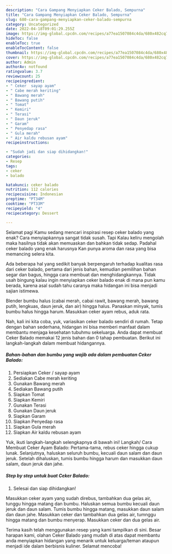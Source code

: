 ```yaml
---
description: "Cara Gampang Menyiapkan Ceker Balado, Sempurna"
title: "Cara Gampang Menyiapkan Ceker Balado, Sempurna"
slug: 680-cara-gampang-menyiapkan-ceker-balado-sempurna
category: Uncategorized
date: 2022-04-18T09:01:29.255Z
image: https://img-global.cpcdn.com/recipes/a77ea1507084c4da/680x482cq70/ceker-balado-foto-resep-utama.jpg
hideToc: false
enableToc: true
enableTocContent: false
thumbnail: https://img-global.cpcdn.com/recipes/a77ea1507084c4da/680x482cq70/ceker-balado-foto-resep-utama.jpg
cover: https://img-global.cpcdn.com/recipes/a77ea1507084c4da/680x482cq70/ceker-balado-foto-resep-utama.jpg
author: Admin
authorAv: notfound
ratingvalue: 3.7
reviewcount: 25
recipeingredient:
- " Ceker  sayap ayam"
- " Cabe merah keriting"
- " Bawang merah"
- " Bawang putih"
- " Tomat"
- " Kemiri"
- " Terasi"
- " Daun jeruk"
- " Garam"
- " Penyedap rasa"
- " Gula merah"
- " Air kaldu rebusan ayam"
recipeinstructions:

- "Sudah jadi dan siap dihidangkan!"
categories:
- Resep
tags:
- ceker
- balado

katakunci: ceker balado 
nutrition: 112 calories
recipecuisine: Indonesian
preptime: "PT34M"
cooktime: "PT33M"
recipeyield: "4"
recipecategory: Dessert

---
```



Selamat pagi Kamu sedang mencari inspirasi resep ceker balado yang enak? Cara menyiapkannya sangat tidak susah. Tapi Kalau keliru mengolah maka hasilnya tidak akan memuaskan dan bahkan tidak sedap. Padahal ceker balado yang enak harusnya Kan punya aroma dan rasa yang bisa memancing selera kita.


Ada beberapa hal yang sedikit banyak berpengaruh terhadap kualitas rasa dari ceker balado, pertama dari jenis bahan, kemudian pemilihan bahan segar dan bagus, hingga cara membuat dan menghidangkannya. Tidak usah bingung kalau ingin menyiapkan ceker balado enak di mana pun kamu berada, karena asal sudah tahu caranya maka hidangan ini bisa menjadi sajian istimewa.

Blender bumbu halus (cabai merah, cabai rawit, bawang merah, bawang putih, lengkuas, daun jeruk, dan air) hingga halus. Panaskan minyak, tumis bumbu halus hingga harum. Masukkan ceker ayam rebus, aduk rata.


Nah, kali ini kita coba, yuk, variasikan ceker balado sendiri di rumah. Tetap dengan bahan sederhana, hidangan ini bisa memberi manfaat dalam membantu menjaga kesehatan tubuhmu sekeluarga. Anda dapat membuat Ceker Balado memakai 12 jenis bahan dan 0 tahap pembuatan. Berikut ini langkah-langkah dalam membuat hidangannya.

<!--inarticleads1-->

##### Bahan-bahan dan bumbu yang wajib ada dalam pembuatan Ceker Balado:

1. Persiapkan  Ceker / sayap ayam
1. Sediakan  Cabe merah keriting
1. Gunakan  Bawang merah
1. Sediakan  Bawang putih
1. Siapkan  Tomat
1. Siapkan  Kemiri
1. Gunakan  Terasi
1. Gunakan  Daun jeruk
1. Siapkan  Garam
1. Siapkan  Penyedap rasa
1. Siapkan  Gula merah
1. Siapkan  Air kaldu rebusan ayam


Yuk, ikuti langkah-langkah selengkapnya di bawah ini! Langkah/ Cara Membuat Ceker Ayam Balado: Pertama-tama, rebus ceker hingga cukup lunak. Selanjutnya, haluskan seluruh bumbu, kecuali daun salam dan daun jeruk. Setelah dihaluskan, tumis bumbu hingga harum dan masukkan daun salam, daun jeruk dan jahe. 

<!--inarticleads2-->

##### Step by step untuk buat Ceker Balado:


1. Selesai dan siap dihidangkan!

Masukkan ceker ayam yang sudah direbus, tambahkan dua gelas air, tunggu hingga matang dan bumbu. Haluskan semua bumbu kecuali daun jeruk dan daun salam. Tumis bumbu hingga matang, masukkan daun salam dan daun jahe. Masukkan ceker dan tambahkan dua gelas air, tumnggu hingga matang dan bumbu menyerap. Masukkan ceker dan dua gelas air. 

Terima kasih telah menggunakan resep yang kami tampilkan di sini. Besar harapan kami, olahan Ceker Balado yang mudah di atas dapat membantu anda menyiapkan hidangan yang menarik untuk keluarga/teman ataupun menjadi ide dalam berbisnis kuliner. Selamat mencoba!
